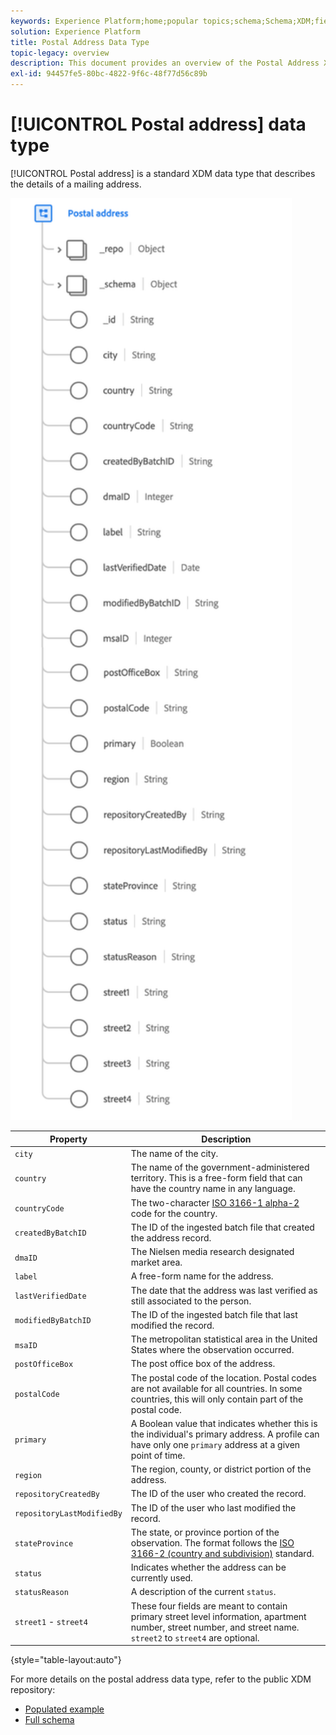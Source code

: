 ```yaml
---
keywords: Experience Platform;home;popular topics;schema;Schema;XDM;fields;schemas;Schemas;address;xdm:address;datatype;data-type;data type;
solution: Experience Platform
title: Postal Address Data Type
topic-legacy: overview
description: This document provides an overview of the Postal Address XDM data type.
exl-id: 94457fe5-80bc-4822-9f6c-48f77d56c89b
---
```

# [!UICONTROL Postal address] data type

[!UICONTROL Postal address] is a standard XDM data type that describes the details of a mailing address.

<img src='../images/data-types/postal-address.png' width=450 /><br />

| Property | Description |
| --- | --- |
| `city` | The name of the city. |
| `country` | The name of the government-administered territory. This is a free-form field that can have the country name in any language. |
| `countryCode` | The two-character <a href="https://datahub.io/core/country-list">ISO 3166-1 alpha-2</a> code for the country. |
| `createdByBatchID` | The ID of the ingested batch file that created the address record. |
| `dmaID` | The Nielsen media research designated market area. |
| `label` | A free-form name for the address. |
| `lastVerifiedDate` | The date that the address was last verified as still associated to the person. |
| `modifiedByBatchID` | The ID of the ingested batch file that last modified the record. |
| `msaID` | The metropolitan statistical area in the United States where the observation occurred. |
| `postOfficeBox` | The post office box of the address. |
| `postalCode` | The postal code of the location. Postal codes are not available for all countries. In some countries, this will only contain part of the postal code. |
| `primary` | A Boolean value that indicates whether this is the individual's primary address. A profile can have only one `primary` address at a given point of time. |
| `region` | The region, county, or district portion of the address. |
| `repositoryCreatedBy` | The ID of the user who created the record. |
| `repositoryLastModifiedBy` |  The ID of the user who last modified the record. |
| `stateProvince` | The state, or province portion of the observation. The format follows the [ISO 3166-2 (country and subdivision)](http://www.unece.org/cefact/locode/subdivisions.html) standard. |
| `status` | Indicates whether the address can be currently used. |
| `statusReason` | A description of the current `status`. |
| `street1` - `street4` | These four fields are meant to contain primary street level information, apartment number, street number, and street name. `street2` to `street4` are optional. |

{style="table-layout:auto"}

For more details on the postal address data type, refer to the public XDM repository:

* [Populated example](https://github.com/adobe/xdm/blob/master/components/datatypes/address.example.1.json)
* [Full schema](https://github.com/adobe/xdm/blob/master/components/datatypes/address.schema.json)
